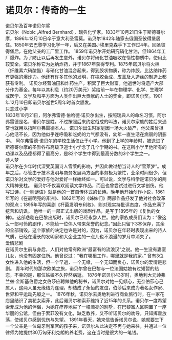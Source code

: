 # 诺贝尔：传奇的一生

诺贝尔及百年诺贝尔奖  
诺贝尔（Noblc ,Alfred Bernhard），瑞典化学家。1833年10月21日生于斯德哥尔摩，1896年12月10日卒于意大利圣雷莫。诺贝尔1842年随家去俄国圣彼得堡居住。1850年去巴黎学习化学一年，后又在美国J·埃里克森手下工作过4年。回圣彼得堡后，在他父亲的工厂里工作。 
1859年诺贝尔开始研究硝化甘油，但1864年工厂爆炸。为了防止以后再发生意外，诺贝尔将硝化甘油吸收在惰性物质中，使用比较安全。诺贝尔称它为达纳炸药，并于1867年获得专利。1875年诺贝尔将火棉（纤维素六硝酸酯）与硝化甘油混合起来，得到胶状物质，称为炸胶，比达纳炸药有更强的爆炸力。他还有许多其他的发明，在橡胶合成、皮革及人造丝的制造上都获有专利。 
诺贝尔经营油田和炸药生产，积累了巨大财富。他逝世时将遗产大部分作为基金。每年以其利息（约20万美元）奖给前一年在物理学、化学、生理学或医学、文学及和平方面为人类作出巨大贡献的人士的奖金，即诺贝尔奖。1901年12月10日即诺贝尔逝世5周年时首次颁发。  
只念过小学  
1833年10月21日，阿尔弗雷德·伯哈德·诺贝尔出生，按照瑞典人的命名习惯，阿尔弗雷德是名，诺贝尔是姓。不过按照后来约定俗成的叫法，诺贝尔家族的姓后来通常也就用以指阿尔弗雷德本人。 
诺贝尔出生时家庭因一场大火破产，他父亲曾担心他活不长，因为他似乎连呼吸和吃奶的力气都没有，幼年一直生活在病弱的阴影中。 
阿尔弗雷德·诺贝尔的学校生活仅止于小学。他到了上学的年龄时，被送进了斯德哥尔摩的圣雅各布高级卫道士小学念了几个学期的书。在这所小学里他所有的功课以及品德都得了最高分，是82个学生中得到最高分数的3个学生之一。  
诗人梦  
诺贝尔在少年时代深受英国诗人雪莱的影响，并因此做过想当诗人的“雪莱梦”。成年之后，尽管由于技术发明与商务发展两方面的事务极为繁忙，业余时间很少，但诺贝尔对文学的爱好与他对爱好一样始终如一。可以说，文学与科学是诺贝尔的两大精神支柱。 
诺贝尔不仅喜欢阅读文学作品，而且也曾尝试过进行文学创伤。他写过诗，《一则谜语》就是他的一首自传体式的长诗。晚年他开始创作小说，1861年写的《在最明亮的非洲》、1862年写的《姊妹们》两部作品抒发了他对社会改革的观点；1895年写的喜剧《杆菌发明专利权》，则对现实持批评态度，作品充满了挖苦和讥讽。 
他唯一的一部正式出版的戏剧作品，是写于1895年的《复仇的女神》。这部悲剧在巴黎出版时，诺贝尔已经永辞人世。他的家族成员们认为：“像这么一部可怜的剧作，不能给一位伟人带来荣誉的纪念。”因此只留下3本保存，其余的全部销毁。这个家族的决定也许是对的，因为，诺贝尔在年轻时表现出来的诗人气质，已经在漫长的发明家和大企业主的一点儿也不浪漫的岁月中消失了。  
爱情悲剧  
在诺贝尔生前与身后，人们对他常有欧洲“最富有的流浪汉”之说。他一生没有妻室儿女，也没有固定住所。他曾说过：“我在哪里工作，哪里就是我的家。” 
曾有3位女性进入他的生活，但一个早逝，一个无缘，一个无知而负心，诺贝尔的爱情是悲剧。 
青年时代的那次欧美之旅，诺贝尔曾在巴黎与一位法国姑娘有过短暂的热恋，不幸的是，那位姑娘不久猝然病逝。 
1876年诺贝尔43岁时，奥地利大元帅弗兰兹·金斯基伯爵之女伯莎应聘做他的秘书，诺贝尔对她一见倾心，无奈伯莎心己属人，这两人虽无缘结为连理，却结成了永恒的友谊，伯莎后来成为著名女作家、世界和平运动先躯之一。 
1876年秋，诺贝尔去奥地利进行商业旅行时，在一家花店里结识了卖花女索菲，此后诺贝尔和索菲维持了近15年的关系。诺贝尔一度希望索菲成为他的伴侣，为她在疗养地买了一幢漂亮的别墅，在巴黎富人区购置了一座华丽的公馆，但由于索菲没有文化，缺乏教养，又不听诺贝尔的劝导，只知挥霍放荡，使诺贝尔感到忧伤与失望。 
1891年春天，她来信告诉诺贝尔说，她就要生下一个父亲是一位匈牙利军官的孩子来，诺贝尔从此决定不再与她来往，并通过一位律师为她提供30万匈牙利克朗的养老费，这在当时是很大的一笔钱。
  